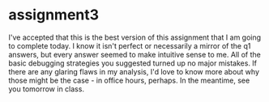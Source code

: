 # assignment3

I've accepted that this is the best version of this assignment that I am going to complete today.
I know it isn't perfect or necessarily a mirror of the q1 answers, but every answer seemed to make
intuitive sense to me. All of the basic debugging strategies you suggested turned up no major mistakes.
If there are any glaring flaws in my analysis, I'd love to know more about why those might be the case - in office hours, perhaps.
In the meantime, see you tomorrow in class.
